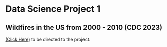 # Data Science Project 1
## Wildfires in the US from 2000 - 2010 (CDC 2023)

[(Click Here)](NaturalFiresCDC2023.ipynb) to be directed to the project.

